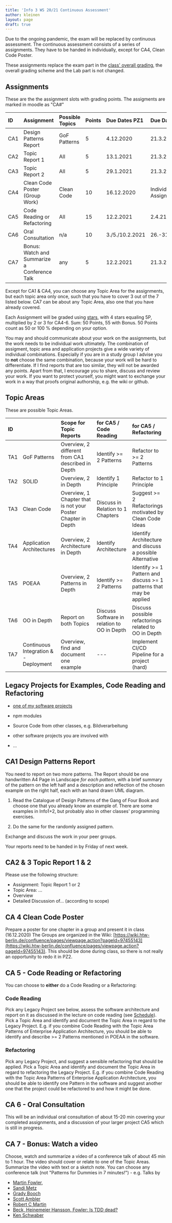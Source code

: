```yaml
---
title: 'Info 3 WS 20/21 Continuous Assessment'
author: kleinen
layout: page
draft: true
---
```


Due to the ongoing pandemic, the exam will be replaced by continuous assessment.
The continuous assessment consists of a series of assignments. They have to be
handed in individually, except for CA4, Clean Code Poster.

These assignments replace the exam part in the [class' overall grading](../#grades),
the overall grading scheme and the Lab part is not changed.


##  Assignments

These are the the assignment slots with grading points. The assigments are marked in moodle as "CA#"

| ID  | Assignment                                   | Possible Topics | Points | Due Dates PZ1   | Due Dates PZ2         |
|:----|:---------------------------------------------|:----------------|:-------|:----------------|:----------------------|
| CA1 | Design Patterns Report                       | GoF Patterns    | 5      | 4.12.2020       | 21.3.21               |
| CA2 | Topic Report 1                               | All             | 5      | 13.1.2021       | 21.3.21               |
| CA3 | Topic Report 2                               | All             | 5      | 29.1.2021       | 21.3.21               |
| CA4 | Clean Code Poster (Group Work)               | Clean Code      | 10     | 16.12.2020      | Individual Assignment |
| CA5 | Code Reading or Refactoring                  | All             | 15     | 12.2.2021       | 2.4.21                |
| CA6 | Oral Consultation                            | n/a             | 10     | 3./5./10.2.2021 | 26.-31.3.2021         |
| CA7 | Bonus: Watch and Summarize a Conference Talk | any             | 5      | 12.2.2021       | 21.3.21               |

Except for CA1 & CA4, you can choose any Topic Area for the assignments, but each topic area only once, such that you
have to cover 3 out of the 7 listed below. CA7 can be about any Topic Area, also one that you have already covered.

Each Assignment will be graded using [stars](/studies/grading/guideline/#star-gradings-for-exercises), with 4 stars equaling 5P, multiplied by 2 or 3 for CA4-6.
Sum: 50 Points, 55 with Bonus. 50 Points count as 50 or 100 % depending on your option.

You may and should communicate about your work on the assignments, but the work needs to be individual work ultimately.
The combination of assigment, topic area and application projects give a wide variety of individual
combinations. Especially if you are in a study group I advise you to **not** choose the same combination, because your
work will be hard to differentiate. If I find reports that are too similar, they
will not be awarded any points.
Apart from that, I encourage you to share, discuss and review your work. If
you want to protect yourself, you might want to exchange your work in a way that
proofs original authorship, e.g. the wiki or github.

## Topic Areas

These are possible Topic Areas.

| ID  |                                       | Scope for  Topic Reports                                     | for CA5 / Code Reading                      | for CA5 / Refactoring                                               |
|:----|:--------------------------------------|:-------------------------------------------------------------|:--------------------------------------------|:--------------------------------------------------------------------|
| TA1 | GoF Patterns                          | Overview, 2 different from CA1 described in Depth            | Identify >= 2 Patterns                      | Refactor to >= 2 Patterns                                           |
| TA2 | SOLID                                 | Overview, 2 in Depth                                         | Identify 1 Principle                        | Refactor to 1 Principle                                             |
| TA3 | Clean Code                            | Overview, 1 Chapter that is not your Poster Chapter in Depth | Discuss in Relation to 1 Chapters           | Suggest >= 2 Refactorings motivated by Clean Code Ideas             |
| TA4 | Application Architectures             | Overview, 2 Architecture in Depth                            | Identify Architecture                       | Identify Architecture and discuss a possible Alternative            |
| TA5 | POEAA                                 | Overview, 2 Patterns in Depth                                | Identify >= 2 Patterns                      | Identify >= 1 Pattern and discuss >= 1 patterns that may be applied |
| TA6 | OO in Depth                           | Report on both Topics                                        | Discuss Software in relation to OO in Depth | Discuss possible refactorings related to OO in Depth                |
| TA7 | Continuous Integration & - Deployment | Overview, find and document one example                      | ---                                         | Implement CI/CD Pipeline for a project (hard)                       |

## Legacy Projects for Examples, Code Reading and Refactoring

* [one of my software projects](/software_projects)
* npm modules
* Source Code from other classes, e.g. Bildverarbeitung
* other software projects you are involved with

* ...

## CA1 Design Patterns Report

You need to report on two more patterns. The Report should be one handwritten A4 Page in Landscape *for each pattern*, with a brief summary of the pattern on the left half and a description and reflection of the chosen example on the right half, each with an hand drawn UML diagram.

1) Read the Catalogue of Design Patterns of the Gang of Four Book and choose one that you already know an example of. There are some examples in Info1+2, but probably also in other classes' programming exercises.

2) Do the same for the randomly assigned pattern.

Exchange and discuss the work in your peer groups.

Your reports need to be handed in by Friday of next week.

## CA2 & 3 Topic Report 1 & 2

Please use the following structure:

* Assignment: Topic Report 1 or 2
* Topic Area: ...
* Overview
* Detailed Discussion of... (according to scope)

## CA 4 Clean Code Poster

Prepare a poster for one chapter in a group and present it in class (16.12.2020) The Groups are organized in the Wiki: [https://wiki.htw-berlin.de/confluence/pages/viewpage.action?pageId=97455143](https://wiki.htw-berlin.de/confluence/pages/viewpage.action?pageId=97455143). This should be done during class, so there is not really an opportunity to redo it in PZ2.

## CA 5 - Code Reading or Refactoring
You can choose to **either** do a Code Reading or a Refactoring:

### Code Reading

Pick any Legacy Project see below, assess the software architecture and report on it as discussed in the lecture on code reading (see [Schedule](../schedule)).
Pick a Topic Area and identify and document the Topic Area in regard to the Legacy Project.
E.g. if you combine Code Reading with the Topic Area Patterns of Enterprise Application Architecture, you should be able to identify and describe >= 2 Patterns mentioned in POEAA in the software.

### Refactoring

Pick any Legacy Project, and suggest a sensible refactoring that should be applied.
Pick a Topic Area and identify and document the Topic Area in regard to refactoring the Legacy Project.
E.g. if you combine Code Reading with the Topic Area Patterns of Enterprise Application Architecture, you should be able to identify one Pattern in the software and suggest another one that the project could be refactored to and how it might be done.

## CA 6 - Oral Consultation

This will be an individual oral consultation of about 15-20 min covering your completed assignments,
and a discussion of your larger project CA5 which is still in progress.

## CA 7 - Bonus: Watch a video

Choose, watch and summarize a video of a conference talk of about 45 min to 1 hour.
The video should cover or relate to one of the Topic Areas.
Summarize the video with text or a sketch note. You can choose any conference
talk (not "Patterns for Dummies in 7 minutes!") -  e.g. Talks by

* [Martin Fowler](https://www.youtube.com/results?search_query=martin+fowler),
* [Sandi Metz](https://www.youtube.com/results?search_query=sandy+metz)
* [Grady Booch](https://www.youtube.com/results?search_query=grady+booch)
* [Scott Ambler](https://www.youtube.com/results?search_query=scott+ambler)
* [Robert C Martin](https://www.youtube.com/results?search_query=robert+c+martin)
* [Beck, Heinemeier Hansson, Fowler: Is TDD dead?](https://martinfowler.com/articles/is-tdd-dead/)
* [Ken Schwaber](https://www.youtube.com/results?search_query=ken+schwaber)
